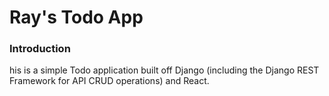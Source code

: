 # Ray's Todo App

### Introduction

his is a simple Todo application built off Django (including the Django REST Framework for API CRUD operations) and React. 
